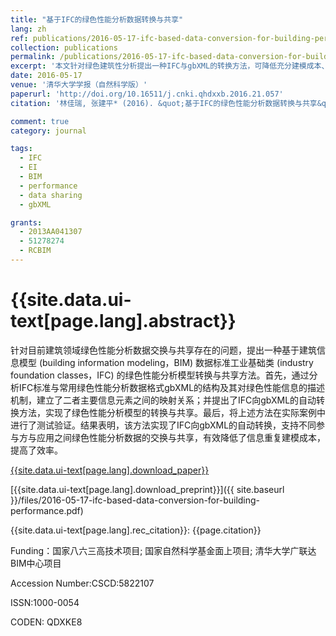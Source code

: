 ```yaml
---
title: "基于IFC的绿色性能分析数据转换与共享"
lang: zh
ref: publications/2016-05-17-ifc-based-data-conversion-for-building-performance
collection: publications
permalink: /publications/2016-05-17-ifc-based-data-conversion-for-building-performance
excerpt: '本文针对绿色建筑性分析提出一种IFC与gbXML的转换方法，可降低充分建模成本、提高效率'
date: 2016-05-17
venue: '清华大学学报（自然科学版）'
paperurl: 'http://doi.org/10.16511/j.cnki.qhdxxb.2016.21.057'
citation: '林佳瑞, 张建平* (2016). &quot;基于IFC的绿色性能分析数据转换与共享&quot; <i>清华大学学报（自然科学版）</i>. 56(9): 997-1002. doi: 10.16511/j.cnki.qhdxxb.2016.21.057'

comment: true
category: journal

tags: 
  - IFC
  - EI
  - BIM
  - performance
  - data sharing
  - gbXML

grants:
  - 2013AA041307
  - 51278274
  - RCBIM
---
```



{{site.data.ui-text[page.lang].abstract}}
====

针对目前建筑领域绿色性能分析数据交换与共享存在的问题，提出一种基于建筑信息模型 (building information modeling，BIM) 数据标准工业基础类 (industry foundation classes，IFC) 的绿色性能分析模型转换与共享方法。首先，通过分析IFC标准与常用绿色性能分析数据格式gbXML的结构及其对绿色性能信息的描述机制，建立了二者主要信息元素之间的映射关系；并提出了IFC向gbXML的自动转换方法，实现了绿色性能分析模型的转换与共享。最后，将上述方法在实际案例中进行了测试验证。结果表明，该方法实现了IFC向gbXML的自动转换，支持不同参与方与应用之间绿色性能分析数据的交换与共享，有效降低了信息重复建模成本，提高了效率。

[{{site.data.ui-text[page.lang].download_paper}}](http://doi.org/10.16511/j.cnki.qhdxxb.2016.21.057)

[{{site.data.ui-text[page.lang].download_preprint}}]({{ site.baseurl }}/files/2016-05-17-ifc-based-data-conversion-for-building-performance.pdf)

{{site.data.ui-text[page.lang].rec_citation}}: {{page.citation}}

Funding：国家八六三高技术项目; 国家自然科学基金面上项目; 清华大学广联达BIM中心项目

Accession Number:CSCD:5822107

ISSN:1000-0054

CODEN: QDXKE8